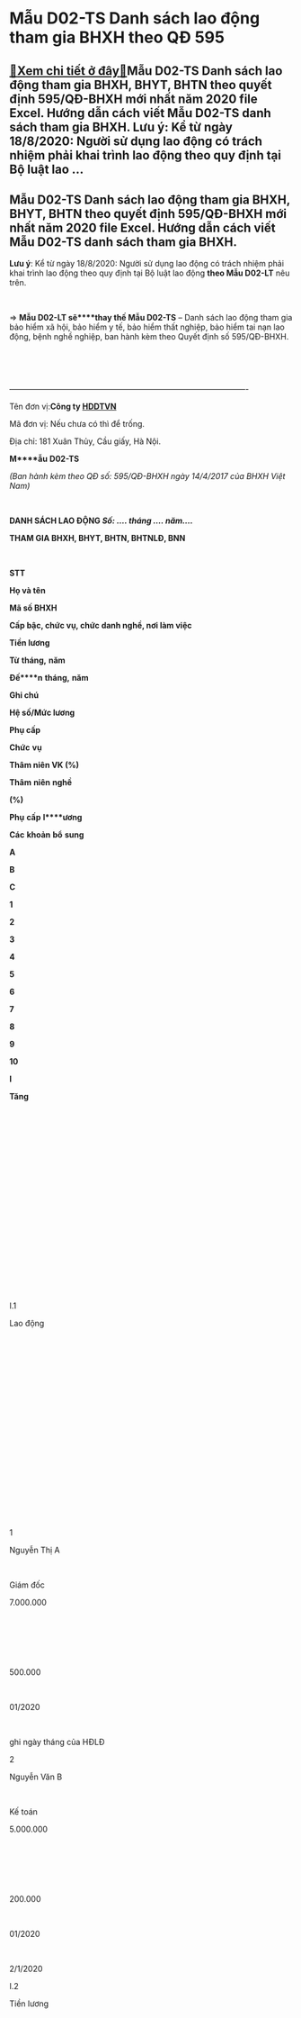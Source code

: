Mẫu D02-TS Danh sách lao động tham gia BHXH theo QĐ 595
=======================================================

[:gift:Xem chi tiết ở đây:gift:](https://hddtvn.com/mau-d02-ts-danh-sach-lao-dong-tham-gia-bhxh-theo-qd-595/)Mẫu D02-TS Danh sách lao động tham gia BHXH, BHYT, BHTN theo quyết định 595/QĐ-BHXH mới nhất năm 2020 file Excel. Hướng dẫn cách viết Mẫu D02-TS danh sách tham gia BHXH. Lưu ý: Kể từ ngày 18/8/2020: Người sử dụng lao động có trách nhiệm phải khai trình lao động theo quy định tại Bộ luật lao …
---------------------------------------------------------------------------------------------------------------------------------------------------------------------------------------------------------------------------------------------------------------------------------------------------------------



Mẫu D02-TS Danh sách lao động tham gia BHXH, BHYT, BHTN theo quyết định 595/QĐ-BHXH mới nhất năm 2020 file Excel. Hướng dẫn cách viết Mẫu D02-TS danh sách tham gia BHXH.
-------------------------------------------------------------------------------------------------------------------------------------------------------------------------------------




  

**Lưu ý**: Kể từ ngày 18/8/2020: Người sử dụng lao động có trách nhiệm phải khai trình lao động theo quy định tại Bộ luật lao động **theo Mẫu D02-LT** nêu trên.  

  



=> **Mẫu D02-LT sẽ****thay thế Mẫu D02-TS** – Danh sách lao động tham gia bảo hiểm xã hội, bảo hiểm y tế, bảo hiểm thất nghiệp, bảo hiểm tai nạn lao động, bệnh nghề nghiệp, ban hành kèm theo Quyết định số 595/QĐ-BHXH.  

  




  


 ——————————————————————————————-




Tên đơn vị:**Công ty [HDDTVN](http://hddtvn.com/ "HDDTVN")**  

Mã đơn vị: Nếu chưa có thì để trống.  

Địa chỉ: 181 Xuân Thủy, Cầu giấy, Hà Nội.

**M****ẫu** **D02-TS**  

*(Ban hành kèm theo QĐ số: 595/QĐ-BHXH ngày 14/4/2017 của BHXH Việt Nam)*



 



**DANH SÁCH LAO ĐỘNG *Số: …. tháng …. năm….***  

**THAM GIA BHXH, BHYT, BHTN, BHTNLĐ, BNN**  

  




**STT**

**Họ và tên**

**Mã số BHXH**

**Cấp bậc, chức vụ, chức danh nghề, nơi làm việc**

**Tiền lương**

**Từ** **tháng,** **năm**

**Đế****n** **tháng,** **năm**

**Ghi chú**



**Hệ số/Mức lương**

**Phụ cấp**



**Chức** **vụ**

**Thâm niên VK (%)**

**Thâm** **niên** **nghề**  

**(%)**

**Phụ** **cấp** **l****ương**

**Các** **khoản** **bổ** **sung**



**A**

**B**

**C**

**1**

**2**

**3**

**4**

**5**

**6**

**7**

**8**

**9**

**10**



**I**

**Tăng**

 

 

 

 

 

 

 

 

 

 

 



I.1

Lao động

 

 

 

 

 

 

 

 

 

 

 



1

Nguyễn Thị A

  

Giám đốc

7.000.000

  

 

  

500.000

 

01/2020

  

ghi ngày tháng của HĐLĐ



2

Nguyễn Văn B

 

Kế toán

5.000.000

 

 

  

200.000

 

01/2020

  

2/1/2020



I.2

Tiền lương

 

 

 

 

 

 

 

 

 

 

 



1

Nguyễn Văn C

  

 

Trường hợp điều chỉnh mức tiền lương đóng thì ghi vào đây

  

 

  

 

 

  

  

  



 

 

 

 

 

 

 

 

 

 

 

 

 



 

**Cộng tăng**

 

 

 

 

 

 

 

 

 

 

 



**II**

**Giảm**

 

 

 

 

 

 

 

 

 

 

 



II.1

Lao động

 

 

 

 

 

 

 

 

 

 

 



 

 

 

 

 

 

 

 

 

 

 

 

 



II.2

Tiền lương

 

 

 

 

 

 

 

 

 

 

 



 

 

 

 

 

 

 

 

 

 

 

 

 



 

**Cộng giảm**

 

 

 

 

 

 

 

 

 

 

 



 

 

 

 

 

 

 

 

 

 

 

 

 




  

Tổng số Sổ BHXH đề nghị cấp: 2  

Tổng số thẻ BHYT đề nghị cấp: 2
 










**Người lập biểu**  

*(Ký, ghi rõ họ tên)*



*Ngày …. tháng …. năm …..*
**Đơn vị**  

*Ký, ghi rõ họ tên, đóng dấu* 






 —————————————————————————————–

 






  

**Tải Mẫu D02-TS Excel Danh sách lao động tham gia BHXH tại đây:**

**[Mẫu D02-TS](https://drive.google.com/u/0/uc?id=0B24q-XZt4667SXVHdVdSQW1JMHM&export=download "mẫu d02-ts")**  

  





Nếu bạn không tải về được thì có thể làm theo cách sau:  

**Bước 1**: Để lại mail ở phần bình luận bên dưới  

**Bước 2**: Gửi yêu cầu vào mail: hddtvietnam@gmail.com (Tiêu đề ghi rõ Tài liệu muốn tải)



  

 —————————————————————————————–

  

**Cách ghi Mẫu D02-TS file Excel các bạn xem tại đây nhé:**

 **[Cách ghi Mẫu D02-TS Danh sách lao động tham gia BHXH](# "cách lập tờ khai tham gia BHXH, BHYT, BHTN Mẫu D02-TS")**

 —————————————————————————————————-  

  



*HDDTVN xin chúc các bạn làm tốt công việc kế toán!*

moreDanh sách lao động tham gia BHXH Mẫu D02-TS theo Quyết định 595/QĐ-BHXH mới nhất năm 2020. Hướng dẫn cách ghi Mẫu D02-TS Excel Danh sách tham g…

